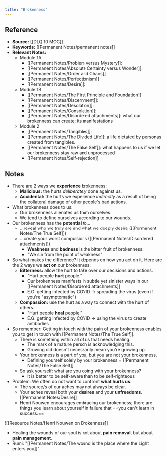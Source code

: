 ```yaml
---
title: "Brokenness"
---
```

## Reference
- **Source:** [[DLQ 10 MOC]]
- **Keywords:** [[Permanent Notes/permanent notes]]
- **Relevant Notes:**
	- Module 1A
		- [[Permanent Notes/Problem versus Mystery]]: 
		- [[Permanent Notes/Absolute Certainty versus Wonder]]: 
		- [[Permanent Notes/Order and Chaos]]
		- [[Permanent Notes/Perfectionism]]
		- [[Permanent Notes/Desire]]:
	- Module 1B
		- [[Permanent Notes/The First Principle and Foundation]]
		- [[Permanent Notes/Discernment]]: 
		- [[Permanent Notes/Desolation]]: 
		- [[Permanent Notes/Consolation]]:
		- [[Permanent Notes/Disordered attachments]]: what our brokenness can create; its manifestations
	- Module 2
		- [[Permanent Notes/Tangibles]]:
		- [[Permanent Notes/The Divided Life]]: a life dictated by personas created from tangibles.
		- [[Permanent Notes/The False Self]]: what happens to us if we let our brokenness stay raw and unprocessed
		- [[Permanent Notes/Self-rejection]]

## Notes
- There are 2 ways we **experience** brokenness:
	- **Malicious:** the hurts *deliberately* done against us.
	- **Accidental:** the hurts we experience *indirectly* as a result of being the collateral damage of other people's bad actions.
- What brokenness does to us:
	- Our brokenness alienates us from ourselves.
	- We tend to define ourselves according to our wounds.
- Our brokenness has the **potential** to...
	- ...reveal who we truly are and what we deeply desire ([[Permanent Notes/The True Self]])
	- ...create your worst compulsions ([[Permanent Notes/Disordered attachments]])
		- **Weakness** and **badness** is the bitter fruit of brokenness.
		- "We sin from the point of weakness"
- So what makes the difference? It depends on how you act on it. Here are the 2 ways we **act on** our brokenness:
	- **Bitterness:** allow the hurt to take over our decisions and actions.
		- "Hurt people **hurt** people."
		- Our brokenness manifests in subtle yet sinister ways in our [[Permanent Notes/Disordered attachments]]
		- E.G. getting infected by COVID -> spreading the virus (even if you're "asymptomatic")
	- **Compassion:** use the hurt as a way to connect with the hurt of others.
		- "Hurt people **heal** people."
		- E.G. getting infected by COVID -> using the virus to create antibodies
- So remember: Getting in touch with the pain of your brokenness enables you to get in touch with [[Permanent Notes/The True Self]].
	- There is something within all of us that needs healing.
		- The mark of a mature person is acknowledging this.
		- Growing old doesn't necessarily mean you're growing up.
	- Your brokenness is a part of you, but you are not your brokenness.
		- Defining yourself solely by your brokenness = [[Permanent Notes/The False Self]]
	- So ask yourself: what are you doing with your brokenness?
		- It is better to be self-aware than to be self-righteous
- Problem: We often do not want to confront **what hurts us**.
	- The source/s of our aches may not always be clear.
	- Your aches reveal both your **desires** and your **unfreedoms**. [[Permanent Notes/Desire]]
	- Henri Nouwen encourages embracing our brokenness; there are things you learn about yourself in failure that ==you can't learn in success.==

![[Resource Notes/Henri Nouwen on Brokenness]]

- Healing the wounds of our soul is not about **pain removal**, but about **pain management**. 
- Rumi: "[[Permanent Notes/The wound is the place where the Light enters you]]"